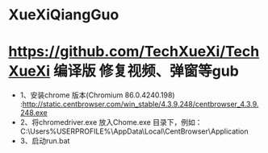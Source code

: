 # XueXiQiangGuo
# https://github.com/TechXueXi/TechXueXi 编译版 修复视频、弹窗等gub
- 1、安装chrome 版本(Chromium 86.0.4240.198) :http://static.centbrowser.com/win_stable/4.3.9.248/centbrowser_4.3.9.248.exe
- 2、将chromedriver.exe 放入Chome.exe 目录下，例如：C:\Users\%USERPROFILE%\AppData\Local\CentBrowser\Application
- 3、启动run.bat
